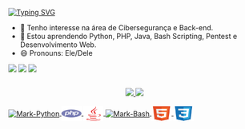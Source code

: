 <a href="https://git.io/typing-svg"><img src="https://readme-typing-svg.herokuapp.com?font=Fira+Code&pause=1000&color=6549f2&width=435&lines=+Olá!+Sou+Felipe+Kzam+%F0%9F%91%8B" alt="Typing SVG" /></a>
 
- 🔭 Tenho interesse na área de Cibersegurança e Back-end.
- 🌱 Estou aprendendo Python, PHP, Java, Bash Scripting, Pentest e Desenvolvimento Web.
- 😄 Pronouns: Ele/Dele

<div> 
  <a href="https://www.instagram.com/felipe_kzam/" target="_blank"><img src="https://img.shields.io/badge/-Instagram-%23E4405F?style=for-the-badge&logo=instagram&logoColor=white" target="_blank"></a>
  <a href = "felipekzam@gmail.com"><img src="https://img.shields.io/badge/-Gmail-%23333?style=for-the-badge&logo=gmail&logoColor=white" target="_blank"></a>
  <a href="https://www.linkedin.com/in/felipe-kzam-70a311301/" target="_blank"><img src="https://img.shields.io/badge/-LinkedIn-%230077B5?style=for-the-badge&logo=linkedin&logoColor=white" target="_blank"></a> 
</div>

##

<div align="center">
  <a href="https://github.com/felipekzam">
  <img height="160em" src="https://github-readme-stats.vercel.app/api?username=felipekzam&show_icons=true&theme=dracula&include_all_commits=true&count_private=true"/>
  <img height="160em" src="https://github-readme-stats.vercel.app/api/top-langs/?username=felipekzam&layout=compact&langs_count=7&theme=dracula"/>
</div>
    
</div>
<div style="display: inline_block"><br>
  <img align="center" alt="Mark-Python" height="30" width="40" src="https://cdn.jsdelivr.net/gh/devicons/devicon@latest/icons/python/python-original.svg" />
  <img align="center" alt="Mark-Php" height="30" width="40" src="https://github.com/devicons/devicon/blob/master/icons/php/php-plain.svg">
  <img align="center" alt="Mark-Java" height="30" width="40" src="https://github.com/devicons/devicon/blob/master/icons/java/java-plain.svg">
  <img align="center" alt="Mark-Bash" height="30" width="40" src="https://cdn.jsdelivr.net/gh/devicons/devicon@latest/icons/bash/bash-original.svg" />
  <img align="center" alt="Mark-HTML" height="30" width="40" src="https://raw.githubusercontent.com/devicons/devicon/master/icons/html5/html5-original.svg">
  <img align="center" alt="Mark-CSS" height="30" width="40" src="https://raw.githubusercontent.com/devicons/devicon/master/icons/css3/css3-original.svg">
</div>
